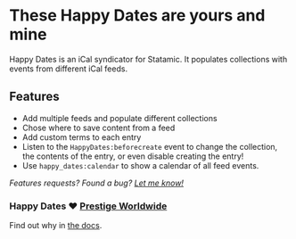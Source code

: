 # These Happy Dates are yours and mine

Happy Dates is an iCal syndicator for Statamic. It populates collections with events from different iCal feeds.

## Features
* Add multiple feeds and populate different collections
* Chose where to save content from a feed
* Add custom terms to each entry
* Listen to the `HappyDates:beforecreate` event to change the collection, the contents of the entry, or even disable creating the entry!
* Use `happy_dates:calendar` to show a calendar of all feed events.

_Features requests? Found a bug? [Let me know!](mailto:wout@woutmager.nl)_

### Happy Dates ❤ [Prestige Worldwide](https://statamic.com/marketplace/addons/prestige-worldwide)
Find out why in [the docs](https://statamic.com/marketplace/addons/happy-dates).
